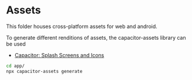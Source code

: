 # Assets

This folder houses cross-platform assets for web and android.

To generate different renditions of assets, the capacitor-assets library can be used
 - [Capacitor: Splash Screens and Icons](https://capacitorjs.com/docs/guides/splash-screens-and-icons)

```bash
cd app/
npx capacitor-assets generate
```